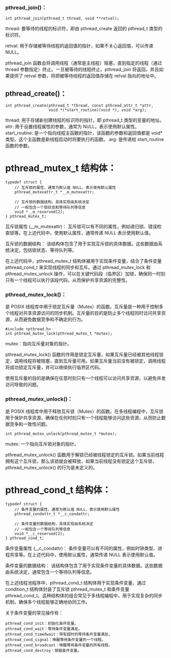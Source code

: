 ### pthread_join()：
```
int pthread_join(pthread_t thread, void **retval);
```
thread: 要等待的线程的标识符，即由 pthread_create 返回的 pthread_t 类型的标识符。

retval: 用于存储被等待线程的返回值的指针，如果不关心返回值，可以传递 NULL。

pthread_join 函数会将调用线程（通常是主线程）阻塞，直到指定的线程（通过 thread 参数指定）终止。一旦被等待的线程终止，pthread_join 将返回，并且如果提供了 retval 参数，将把被等待线程的返回值存储在 retval 指向的地址中。

## pthread_create()：
```
int pthread_create(pthread_t *thread, const pthread_attr_t *attr,
                   void *(*start_routine)(void *), void *arg);
```
thread: 用于存储新创建线程的标识符的指针，即 pthread_t 类型的变量的地址。
attr: 用于设置线程属性的参数，通常为 NULL，表示使用默认属性。
start_routine: 是一个指向线程主函数的指针，该函数的参数和返回值都是 void* 类型。这个主函数是新线程启动时将要执行的函数。
arg: 是传递给 start_routine 函数的参数。

# pthread_mutex_t 结构体：
```
typedef struct {
    // 互斥锁的属性，通常为默认值 NULL，表示使用默认属性
    pthread_mutexattr_t *__m_mutexattr;
    
    // 互斥锁的数据结构，具体实现由系统决定
    // 一般包含一个锁状态和等待队列等信息
    void *__m_reserved[2];
} pthread_mutex_t;
```
互斥锁属性 (__m_mutexattr)： 互斥锁可以有不同的属性，例如递归锁、错误检查锁等。在上述代码中，使用默认属性，通常传递 NULL 表示使用默认值。

互斥锁的数据结构： 该结构体包含了用于实现互斥锁的具体数据。这些数据由系统决定，包括锁状态、等待队列等。

在上述代码中，pthread_mutex_t 结构体被用于实现条件变量，结合了条件变量 pthread_cond_t 来实现线程的同步和互斥。通过 pthread_mutex_lock 和 pthread_mutex_unlock 操作，可以在关键代码段（临界区）加锁，确保同一时刻只有一个线程可以执行该段代码，从而保护共享资源的完整性。

### pthread_mutex_lock()：
是 POSIX 线程库中用于锁定互斥量（Mutex）的函数。互斥量是一种用于控制多个线程对共享资源访问的同步机制。互斥量的目的是防止多个线程同时访问共享资源，从而避免数据竞争和不确定的行为。
```
#include <pthread.h>
int pthread_mutex_lock(pthread_mutex_t *mutex);
```
mutex：指向互斥量对象的指针。

pthread_mutex_lock() 函数的作用是锁定互斥量，如果互斥量已经被其他线程锁定，调用线程将被阻塞，直到互斥量可用。如果互斥量当前没有被锁定，调用线程将成功锁定互斥量，并可以继续执行临界区代码。

使用互斥量的目的是确保在任意时刻只有一个线程可以访问共享资源，以避免并发访问导致的问题。

### pthread_mutex_unlock()： 
是 POSIX 线程库中用于释放互斥锁（Mutex）的函数。在多线程编程中，互斥锁用于保护共享资源，确保在任何时刻只有一个线程能够访问这些资源，从而防止数据竞争和一致性问题。
```
int pthread_mutex_unlock(pthread_mutex_t *mutex);

```
mutex: 一个指向互斥锁对象的指针。

pthread_mutex_unlock() 函数用于解锁已经被线程锁定的互斥锁。如果当前线程拥有这个互斥锁，那么该锁就会被释放。如果当前线程没有锁定这个互斥锁，pthread_mutex_unlock() 的行为是未定义的。


# pthread_cond_t 结构体：
```
typedef struct {
    // 条件变量的属性，通常为默认值 NULL，表示使用默认属性
    pthread_condattr_t *__c_condattr;
    
    // 条件变量的数据结构，具体实现由系统决定
    // 一般包含一个等待队列等信息
    void *__c_reserved[2];
} pthread_cond_t;
```
条件变量属性 (__c_condattr)： 条件变量可以有不同的属性，例如时钟类型、进程共享等。在上述代码中，使用默认属性，通常传递 NULL 表示使用默认值。

条件变量的数据结构： 该结构体包含了用于实现条件变量的具体数据。这些数据由系统决定，通常包含一个等待队列等信息。

在上述线程池程序中，pthread_cond_t 结构体用于实现条件变量，通过 condition_t 结构体封装了互斥锁 pthread_mutex_t 和条件变量 pthread_cond_t。这种结构体的组合常见于多线程编程中，用于实现复杂的同步机制，确保多个线程能够正确地协同工作。

关于条件变量的常见操作有：
```
pthread_cond_init：初始化条件变量。
pthread_cond_wait：等待条件变量满足。
pthread_cond_timedwait：带有超时的等待条件变量满足。
pthread_cond_signal：唤醒等待条件变量的一个线程。
pthread_cond_broadcast：唤醒等待条件变量的所有线程。
pthread_cond_destroy：销毁条件变量。
```




